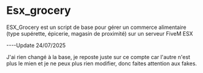 # Esx_grocery
ESX_Grocery est un script de base pour gérer un commerce alimentaire (type supérette, épicerie, magasin de proximité) sur un serveur FiveM ESX



----Update 24/07/2025

J'ai rien changé à la base, je reposte juste sur ce compte car l'autre n'est plus le mien et je ne peux plus rien modifier, donc faites attention aux fakes. 

